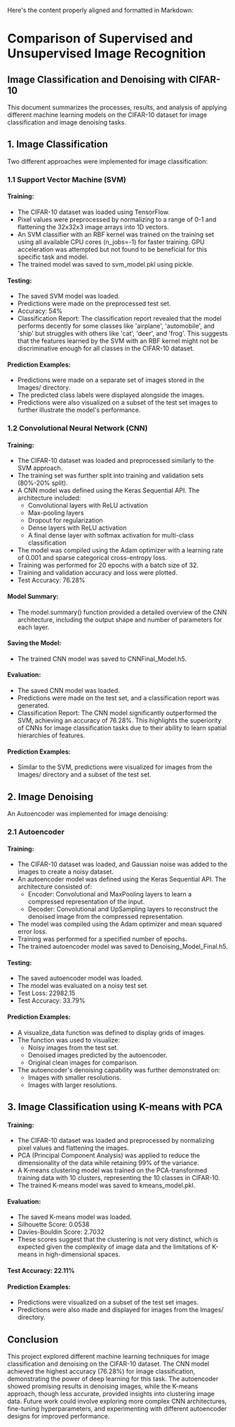 Here's the content properly aligned and formatted in Markdown:

# Comparison of Supervised and Unsupervised Image Recognition

## Image Classification and Denoising with CIFAR-10

This document summarizes the processes, results, and analysis of applying different machine learning models on the CIFAR-10 dataset for image classification and image denoising tasks.

## 1. Image Classification

Two different approaches were implemented for image classification:

### 1.1 Support Vector Machine (SVM)

#### Training:
- The CIFAR-10 dataset was loaded using TensorFlow.
- Pixel values were preprocessed by normalizing to a range of 0-1 and flattening the 32x32x3 image arrays into 1D vectors.
- An SVM classifier with an RBF kernel was trained on the training set using all available CPU cores (n_jobs=-1) for faster training. GPU acceleration was attempted but not found to be beneficial for this specific task and model.
- The trained model was saved to svm_model.pkl using pickle.

#### Testing:
- The saved SVM model was loaded.
- Predictions were made on the preprocessed test set.
- Accuracy: 54%
- Classification Report: The classification report revealed that the model performs decently for some classes like 'airplane', 'automobile', and 'ship' but struggles with others like 'cat', 'deer', and 'frog'. This suggests that the features learned by the SVM with an RBF kernel might not be discriminative enough for all classes in the CIFAR-10 dataset.

#### Prediction Examples:
- Predictions were made on a separate set of images stored in the Images/ directory.
- The predicted class labels were displayed alongside the images.
- Predictions were also visualized on a subset of the test set images to further illustrate the model's performance.

### 1.2 Convolutional Neural Network (CNN)

#### Training:
- The CIFAR-10 dataset was loaded and preprocessed similarly to the SVM approach.
- The training set was further split into training and validation sets (80%-20% split).
- A CNN model was defined using the Keras Sequential API. The architecture included:
  - Convolutional layers with ReLU activation
  - Max-pooling layers
  - Dropout for regularization
  - Dense layers with ReLU activation
  - A final dense layer with softmax activation for multi-class classification
- The model was compiled using the Adam optimizer with a learning rate of 0.001 and sparse categorical cross-entropy loss.
- Training was performed for 20 epochs with a batch size of 32.
- Training and validation accuracy and loss were plotted.
- Test Accuracy: 76.28%

#### Model Summary:
- The model.summary() function provided a detailed overview of the CNN architecture, including the output shape and number of parameters for each layer.

#### Saving the Model:
- The trained CNN model was saved to CNNFinal_Model.h5.

#### Evaluation:
- The saved CNN model was loaded.
- Predictions were made on the test set, and a classification report was generated.
- Classification Report: The CNN model significantly outperformed the SVM, achieving an accuracy of 76.28%. This highlights the superiority of CNNs for image classification tasks due to their ability to learn spatial hierarchies of features.

#### Prediction Examples:
- Similar to the SVM, predictions were visualized for images from the Images/ directory and a subset of the test set.

## 2. Image Denoising

An Autoencoder was implemented for image denoising:

### 2.1 Autoencoder

#### Training:
- The CIFAR-10 dataset was loaded, and Gaussian noise was added to the images to create a noisy dataset.
- An autoencoder model was defined using the Keras Sequential API. The architecture consisted of:
  - Encoder: Convolutional and MaxPooling layers to learn a compressed representation of the input.
  - Decoder: Convolutional and UpSampling layers to reconstruct the denoised image from the compressed representation.
- The model was compiled using the Adam optimizer and mean squared error loss.
- Training was performed for a specified number of epochs.
- The trained autoencoder model was saved to Denoising_Model_Final.h5.

#### Testing:
- The saved autoencoder model was loaded.
- The model was evaluated on a noisy test set.
- Test Loss: 22982.15
- Test Accuracy: 33.79%

#### Prediction Examples:
- A visualize_data function was defined to display grids of images.
- The function was used to visualize:
  - Noisy images from the test set.
  - Denoised images predicted by the autoencoder.
  - Original clean images for comparison.
- The autoencoder's denoising capability was further demonstrated on:
  - Images with smaller resolutions.
  - Images with larger resolutions.

## 3. Image Classification using K-means with PCA

#### Training:
- The CIFAR-10 dataset was loaded and preprocessed by normalizing pixel values and flattening the images.
- PCA (Principal Component Analysis) was applied to reduce the dimensionality of the data while retaining 99% of the variance.
- A K-means clustering model was trained on the PCA-transformed training data with 10 clusters, representing the 10 classes in CIFAR-10.
- The trained K-means model was saved to kmeans_model.pkl.

#### Evaluation:
- The saved K-means model was loaded.
- Silhouette Score: 0.0538
- Davies-Bouldin Score: 2.7032
- These scores suggest that the clustering is not very distinct, which is expected given the complexity of image data and the limitations of K-means in high-dimensional spaces.

#### Test Accuracy: 22.11%

#### Prediction Examples:
- Predictions were visualized on a subset of the test set images.
- Predictions were also made and displayed for images from the Images/ directory.

## Conclusion

This project explored different machine learning techniques for image classification and denoising on the CIFAR-10 dataset. The CNN model achieved the highest accuracy (76.28%) for image classification, demonstrating the power of deep learning for this task. The autoencoder showed promising results in denoising images, while the K-means approach, though less accurate, provided insights into clustering image data. Future work could involve exploring more complex CNN architectures, fine-tuning hyperparameters, and experimenting with different autoencoder designs for improved performance.